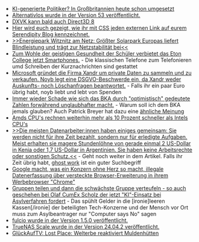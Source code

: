 * [KI-generierte Politiker? In Großbritannien heute schon umgesetzt](https://blog.fefe.de/?ts=9875e253)
* [Alternativlos wurde in der Version 53 veröffentlicht.](https://blog.fefe.de/?ts=987408c3)
* [DXVK kann bald auch Direct3D 8](https://www.phoronix.com/news/Direct3D-8-D8VK-In-DXVK)
* [Hier wird euch gezeigt, wie ihr mit CSS jeden externen Link auf eurem Serendipity Blog kennzeichnet.](https://www.onli-blogging.de/2384/Externe-Links-mit-CSS-kennzeichnen.html)
* [>>Energiepark Witznitz am Netz: Größter Solarpark Europas liefert Blindleistung und trägt zur Netzstabilität bei<<](https://www.iwr.de/news/energiepark-witznitz-am-netz-groesster-solarpark-europas-liefert-blindleistung-und-traegt-zur-netzstabilitaet-bei-news38728)
* [Zum Wohle der geistigen Gesundheit der Schüler verbietet das Eton College jetzt Smartphones.](https://blog.fefe.de/?ts=98728298) - Die klassischen Telefone zum Telefonieren umd Schreiben der Kurznachrichten sind gestattet
* [Microsoft gründet die Firma Xandr um private Daten zu sammeln und zu verkaufen. Noyb legt eine DSGVO-Beschwerde ein, da Xandr weder Auskunfts- noch Löschanfragen beantwortet.](https://noyb.eu/de/microsofts-xandr-grants-gdpr-rights-rate-0) - Falls ihr ein paar Euro übrig habt, noyb liebt und lebt von Spenden
* [Immer wieder Schade wie sich das BKA durch "optimistisch" gedeutete Zahlen forwährend unglaubhafter macht.](https://netzpolitik.org/2024/sexualdelikte-zum-nachteil-von-minderjaehrigen-was-die-gestiegenen-fallzahlen-bedeuten/) - Warum soll ich dem BKA jemals glauben? Auch Patrick Breyer hat dazu eine [ähnliche Meinung](https://www.patrick-breyer.de/bka-hoechststand-an-falschverdaechtigungen-aufgrund-der-freiwilligen-chatkontrolle/)
* [Amds CPU's rechnen weiterhin mehr als 10 Prozent schneller als Intels CPU's](https://www.phoronix.com/review/amd-ryzen-intel-core-linux610/12)
* [>>Die meisten Datenarbeiter:innen haben einiges gemeinsam: Sie werden nicht für ihre Zeit bezahlt, sondern nur für erledigte Aufgaben. Meist erhalten sie magere Stundenlöhne von gerade einmal 2 US-Dollar in Kenia oder 1,7 US-Dollar in Argentinien. Sie haben keine Arbeitsrechte oder sonstigen Schutz.<<](https://netzpolitik.org/2024/data-workers-inquiry-die-versteckten-arbeitskraefte-hinter-der-ki-erzaehlen-ihre-geschichten/) - Geht noch weiter in dem Artikel. Falls ihr Zeit übrig habt, [ghost work](https://ghostwork.info/) ist ein guter Suchbegriff
* [Google macht, was ein Konzern ohne Herz so macht, illegale Datenerfassung über versteckte Browser-Erweiterung in ihrem Werbebrowser "Chrome"](https://blog.fefe.de/?ts=98736b6b)
* [Gruppen teilen und dann die schwächste Gruppe verteufeln - so auch geschehen bei Olaf CumEx Scholz der jetzt "KI"-Einsatz bei Asylverfahren fordert](https://blog.fefe.de/?ts=9873dd53) - Das spühlt Gelder in die [ironie]leeren Kassen[/ironie] der beteiligten Tech-Konzerne und der Mensch vor Ort muss zum Asylbeantrager nur "Computer says No" sagen
* [fulcio wurde in der Version 1.5.0 veröffentlicht.](https://github.com/sigstore/fulcio/releases/tag/v1.5.0)
* [TrueNAS Scale wurde in der Version 24.04.2 veröffentlicht.](https://github.com/truenas/documentation/releases/tag/TS24.04.02)
* [GlückAufTV: Lost Place: Welterbe reaktiviert Muldenhütten](https://www.youtube.com/watch?v=zxptQVgw6R0)
